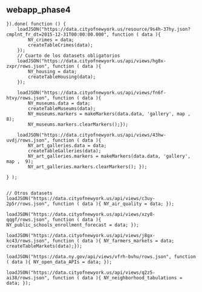 ## webapp_phase4

    }).done( function () {
        loadJSON("https://data.cityofnewyork.us/resource/9s4h-37hy.json?cmplnt_fr_dt=2015-12-31T00:00:00.000", function ( data ){
            NY_crimes = data;
            createTableCrimes(data);
        });
        // Cuarto de los datasets obligatorios
        loadJSON("https://data.cityofnewyork.us/api/views/hg8x-zxpr/rows.json", function ( data ){
            NY_housing = data;
            createTableHousing(data);
        });

        loadJSON("https://data.cityofnewyork.us/api/views/fn6f-htvy/rows.json", function ( data ){
            NY_museums.data = data;
            createTableMuseums(data);
            NY_museums.markers = makeMarkers(data.data, 'gallery', map ,  8);
            NY_museums.markers.clearMarkers();});

        loadJSON("https://data.cityofnewyork.us/api/views/43hw-uvdj/rows.json", function ( data ){
            NY_art_galleries.data = data;
            createTableGalleries(data);
            NY_art_galleries.markers = makeMarkers(data.data, 'gallery', map ,  9);
            NY_art_galleries.markers.clearMarkers(); });

    } );


    // Otros datasets
    loadJSON("https://data.cityofnewyork.us/api/views/c3uy-2p5r/rows.json", function ( data ){ NY_air_quality = data; });

    loadJSON("https://data.cityofnewyork.us/api/views/xzy8-qqgf/rows.json", function ( data ){ NY_public_schools_enrollment_forecast = data; });

    loadJSON("https://data.cityofnewyork.us/api/views/j8gx-kc43/rows.json", function ( data ){ NY_farmers_markets = data; createTableMarkets(data);});

    loadJSON("https://data.ny.gov/api/views/vfrh-bvhu/rows.json", function ( data ){ NY_open_data_APIs = data; });

    loadJSON("https://data.cityofnewyork.us/api/views/q2z5-ai38/rows.json", function ( data ){ NY_neighborhood_tabulations = data; });